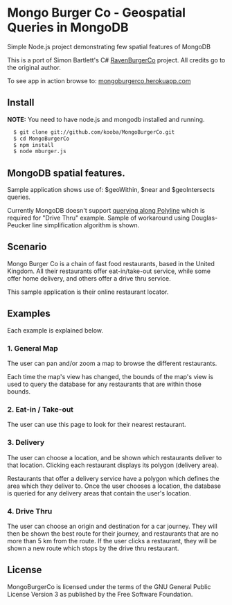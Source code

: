# Mongo Burger Co - Geospatial Queries in MongoDB

Simple Node.js project demonstrating few spatial features of MongoDB

This is a port of Simon Bartlett's C# [RavenBurgerCo](https://github.com/sibartlett/RavenBurgerCo) project.
All credits go to the original author.

To see app in action browse to: [mongoburgerco.herokuapp.com](http://mongoburgerco.herokuapp.com/)

## Install

**NOTE:** You need to have node.js and mongodb installed and running.

```sh
  $ git clone git://github.com/kooba/MongoBurgerCo.git
  $ cd MongoBurgerCo
  $ npm install
  $ node mburger.js
```

## MongoDB spatial features.

Sample application shows use of: $geoWithin, $near and $geoIntersects queries.

Currently MongoDB doesn't support [querying along Polyline](https://jira.mongodb.org/browse/SERVER-4339) which is required for "Drive Thru" example.
Sample of workaround using Douglas-Peucker line simplification algorithm is shown.

## Scenario

Mongo Burger Co is a chain of fast food restaurants, based in the United Kingdom. All their restaurants offer eat-in/take-out service, while some offer home delivery, and others offer a drive thru service.

This sample application is their online restaurant locator.

## Examples

Each example is explained below.

### 1. General Map

The user can pan and/or zoom a map to browse the different restaurants.

Each time the map's view has changed, the bounds of the map's view is used to query the database for any restaurants that are within those bounds.

### 2. Eat-in / Take-out

The user can use this page to look for their nearest restaurant.

### 3. Delivery

The user can choose a location, and be shown which restaurants deliver to that location. Clicking each restaurant displays its polygon (delivery area).

Restaurants that offer a delivery service have a polygon which defines the area which they deliver to. Once the user chooses a location, the database is queried for any delivery areas that contain the user's location.

### 4. Drive Thru

The user can choose an origin and destination for a car journey. They will then be shown the best route for their journey, and restaurants that are no more than 5 km from the route. If the user clicks a restaurant, they will be shown a new route which stops by the drive thru restaurant.

## License

MongoBurgerCo is licensed under the terms of the GNU General Public License Version 3 as published by the Free Software Foundation.